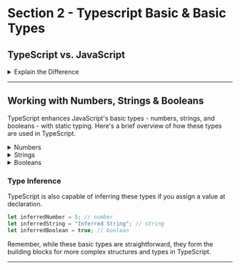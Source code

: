 
# Section 2 - Typescript Basic & Basic Types

## TypeScript vs. JavaScript


<details>
  <summary> Explain the Difference</summary>

  ### 1. **Type System**

- **JavaScript**: It's a dynamically typed language. This means that variable types are determined at runtime and can change. For example, a variable initially holding a number can later be assigned a string.
- **TypeScript**: A statically typed language, where you specify types for variables, function parameters, and return values at compile time. This helps in catching type-related errors early in the development process.

### 2. **Compilation**

- **JavaScript**: It's an interpreted language and doesn't need a compilation step. Browsers can run JavaScript directly.
- **TypeScript**: Requires a compilation step, where TypeScript code is transpiled to JavaScript. This is because browsers can't execute TypeScript directly.

### 3. **Error Checking**

- **JavaScript**: Most errors are found at runtime, which can be later in the development process.
- **TypeScript**: Offers advanced error checking features. Many errors, especially those related to types, are caught at compile time.

### 4. **Tooling and Development Experience**

- **TypeScript**: Provides enhanced development experience with better tooling. Features like auto-completion, interface checking, and refactoring tools are more robust due to the static type system.
- **JavaScript**: Tooling is improving, but it's inherently limited by the language's dynamic nature.

### 5. **Learning Curve**

- **JavaScript**: More straightforward for beginners due to its dynamic nature and wide usage in web development.
- **TypeScript**: Has a steeper learning curve if you're not familiar with static type systems, but it's generally easy to pick up for those with JavaScript experience.

### 6. **Community and Ecosystem**

- **JavaScript**: Has a vast and established community with a plethora of resources, libraries, and frameworks.
- **TypeScript**: Rapidly growing in popularity, especially in larger projects or where code maintainability is a priority. Most major JavaScript libraries and frameworks now offer TypeScript support.

### 7. **Use Cases**

- **JavaScript**: Suitable for a wide range of applications, from small scripts to large web applications.
- **TypeScript**: Particularly beneficial in larger projects, projects with multiple developers, or projects that require a high level of maintainability.

### 8. **Superset/Subset Relationship**

- **TypeScript** is a superset of JavaScript, meaning any valid JavaScript code is also valid TypeScript code. TypeScript adds additional features on top of JavaScript, primarily related to the type system.

In summary, TypeScript enhances JavaScript with types and provides better tooling support, which can lead to more robust and maintainable codebases, especially in larger projects. However, it requires a compilation step and has a slightly steeper learning curve. Your JavaScript skills are directly transferable to TypeScript, making it a valuable addition to your skillset as a developer.

</details>


---

## Working with Numbers, Strings & Booleans
TypeScript enhances JavaScript's basic types - numbers, strings, and booleans - with static typing. Here's a brief overview of how these types are used in TypeScript.
<details>
  <summary>Numbers</summary>

  ## Numbers
In TypeScript, numbers can be of type `number`. This includes both integers and floating-point numbers.

```typescript
let integer: number = 6;
let float: number = 3.14;
```
</details>

<details>
  <summary>Strings</summary>

  ##Strings
String values in TypeScript are similar to JavaScript and are defined using the string type.

```typescript
let greeting: string = "Hello, TypeScript!";
```
</details>

<details>
  <summary>Booleans</summary>

  ##Booleans
Boolean values are simple true/false values in TypeScript, denoted by the boolean type.

```typescript
let isComplete: boolean = false;
```
</details>

### Type Inference
TypeScript is also capable of inferring these types if you assign a value at declaration.
```typescript
let inferredNumber = 5; // number
let inferredString = "Inferred String"; // string
let inferredBoolean = true; // boolean

```
Remember, while these basic types are straightforward, they form the building blocks for more complex structures and types in TypeScript.

---
